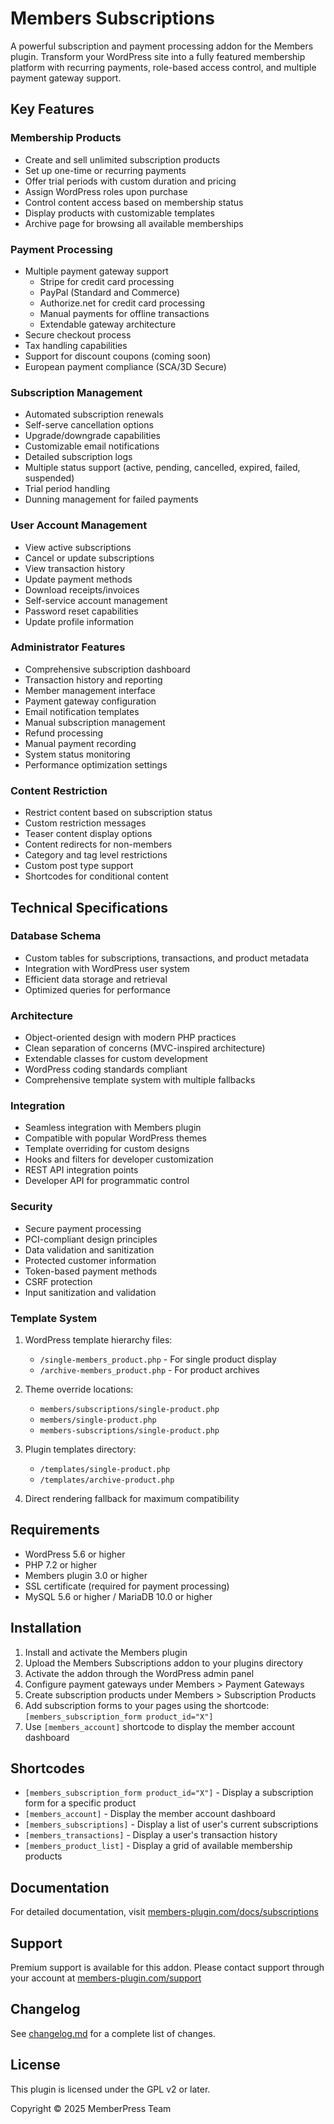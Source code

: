 # Members Subscriptions

A powerful subscription and payment processing addon for the Members plugin. Transform your WordPress site into a fully featured membership platform with recurring payments, role-based access control, and multiple payment gateway support.

## Key Features

### Membership Products
- Create and sell unlimited subscription products
- Set up one-time or recurring payments
- Offer trial periods with custom duration and pricing
- Assign WordPress roles upon purchase
- Control content access based on membership status
- Display products with customizable templates
- Archive page for browsing all available memberships

### Payment Processing
- Multiple payment gateway support
  - Stripe for credit card processing
  - PayPal (Standard and Commerce)
  - Authorize.net for credit card processing
  - Manual payments for offline transactions
  - Extendable gateway architecture
- Secure checkout process
- Tax handling capabilities
- Support for discount coupons (coming soon)
- European payment compliance (SCA/3D Secure)

### Subscription Management
- Automated subscription renewals
- Self-serve cancellation options
- Upgrade/downgrade capabilities
- Customizable email notifications
- Detailed subscription logs
- Multiple status support (active, pending, cancelled, expired, failed, suspended)
- Trial period handling
- Dunning management for failed payments

### User Account Management
- View active subscriptions
- Cancel or update subscriptions
- View transaction history
- Update payment methods
- Download receipts/invoices
- Self-service account management
- Password reset capabilities
- Update profile information

### Administrator Features
- Comprehensive subscription dashboard
- Transaction history and reporting
- Member management interface
- Payment gateway configuration
- Email notification templates
- Manual subscription management
- Refund processing
- Manual payment recording
- System status monitoring
- Performance optimization settings

### Content Restriction
- Restrict content based on subscription status
- Custom restriction messages
- Teaser content display options
- Content redirects for non-members
- Category and tag level restrictions
- Custom post type support
- Shortcodes for conditional content

## Technical Specifications

### Database Schema
- Custom tables for subscriptions, transactions, and product metadata
- Integration with WordPress user system
- Efficient data storage and retrieval
- Optimized queries for performance

### Architecture
- Object-oriented design with modern PHP practices
- Clean separation of concerns (MVC-inspired architecture)
- Extendable classes for custom development
- WordPress coding standards compliant
- Comprehensive template system with multiple fallbacks

### Integration
- Seamless integration with Members plugin
- Compatible with popular WordPress themes
- Template overriding for custom designs
- Hooks and filters for developer customization
- REST API integration points
- Developer API for programmatic control

### Security
- Secure payment processing
- PCI-compliant design principles
- Data validation and sanitization
- Protected customer information
- Token-based payment methods
- CSRF protection
- Input sanitization and validation

### Template System
1. WordPress template hierarchy files:
   - `/single-members_product.php` - For single product display
   - `/archive-members_product.php` - For product archives

2. Theme override locations:
   - `members/subscriptions/single-product.php`
   - `members/single-product.php`
   - `members-subscriptions/single-product.php`

3. Plugin templates directory:
   - `/templates/single-product.php`
   - `/templates/archive-product.php`

4. Direct rendering fallback for maximum compatibility

## Requirements

- WordPress 5.6 or higher
- PHP 7.2 or higher
- Members plugin 3.0 or higher
- SSL certificate (required for payment processing)
- MySQL 5.6 or higher / MariaDB 10.0 or higher

## Installation

1. Install and activate the Members plugin
2. Upload the Members Subscriptions addon to your plugins directory
3. Activate the addon through the WordPress admin panel
4. Configure payment gateways under Members > Payment Gateways
5. Create subscription products under Members > Subscription Products
6. Add subscription forms to your pages using the shortcode: `[members_subscription_form product_id="X"]`
7. Use `[members_account]` shortcode to display the member account dashboard

## Shortcodes

- `[members_subscription_form product_id="X"]` - Display a subscription form for a specific product
- `[members_account]` - Display the member account dashboard
- `[members_subscriptions]` - Display a list of user's current subscriptions
- `[members_transactions]` - Display a user's transaction history
- `[members_product_list]` - Display a grid of available membership products

## Documentation

For detailed documentation, visit [members-plugin.com/docs/subscriptions](https://members-plugin.com/docs/subscriptions)

## Support

Premium support is available for this addon. Please contact support through your account at [members-plugin.com/support](https://members-plugin.com/support)

## Changelog

See [changelog.md](changelog.md) for a complete list of changes.

## License

This plugin is licensed under the GPL v2 or later.

Copyright © 2025 MemberPress Team